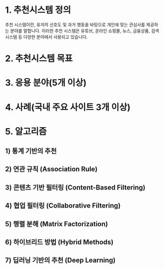 # 1. 추천시스템 정의

추천 시스템이란, 유저의 선호도 및 과거 행동을 바탕으로 개인에 맞는 관심사를 제공하는 분야를 말합니다. 이러한 추천 시스템은 유튜브, 온라인 쇼핑몰, 뉴스, 금융상품, 검색 시스템 등 다양한 분야에서 사용되고 있습니다.

# 2. 추천시스템 목표


# 3. 응용 분야(5개 이상)


# 4. 사례(국내 주요 사이트 3개 이상)


# 5. 알고리즘
## 1) 통계 기반의 추천
## 2) 연관 규칙 (Association Rule)
## 3) 콘텐츠 기반 필터링 (Content-Based Filtering)
## 4) 협업 필터링 (Collaborative Filtering)
## 5) 행렬 분해 (Matrix Factorization)
## 6) 하이브리드 방법 (Hybrid Methods)
## 7) 딥러닝 기반의 추천 (Deep Learning)

